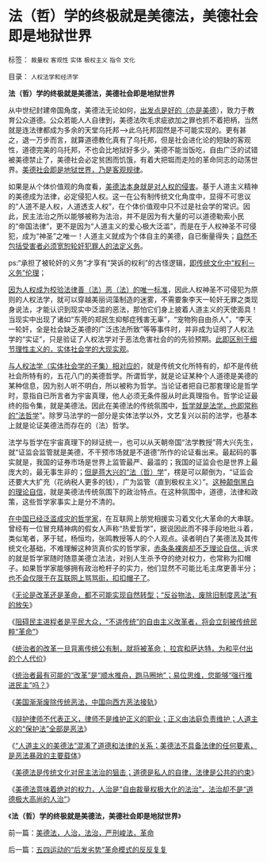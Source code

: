 # 法（哲）学的终极就是美德法，美德社会即是地狱世界

标签： `裁量权` `客观性` `实体` `极权主义` `指令` `文化` 

目录： `人权法学和经济学`

**法（哲）学的终极就是美德法，美德社会即是地狱世界**

从中世纪封建帝国角度，美德法无论如何，[出发点是好的（亦是美德](../../../2009/5/5/万恶之源皆为善.md)），致力于教育公众道德。公众若能人人自律到，美德法吹毛求疵欲加之罪也抓不着把柄，当然就是连法律都成为多余的天堂乌托邦——>此乌托邦固然是不可能实现的。更有甚之，退一万步而言，就算道德教化真有了乌托邦，但是社会进化论的短缺的客观性，道德完美的乌托邦，不也会比地狱好多少。美德不能当饭吃，自由广泛的试错被美德禁止了，美德社会必定贫困而饥饿，有着大把铤而走险的革命同志的动荡世界。[美德社会即是地狱世界，乃是客观规律](http://darthvad.blog.163.com/blog/static/53399470201110423842942/)。

如果是从个体价值观的角度看，[美德法本身就是对人权的侵害](../../../2013/7/12/“美德法”，传统文化对民主的狙击，对法治的反击.md)。基于人道主义精神的美德成为法律，必定侵犯人权。这一在公有制传统文化角度中，显得不可思议的“人道不是人权，人道透支人权”，在个体价值观中只不过是社会学的常识。因此，民主法治之所以能够被称为法治，并不是因为有大量的可以道德勒索小民的“帝国法律”，更不是因为“人道主义的爱心极大泛滥”，而是在于人权神圣不可侵犯，成为“神圣”之唯一！人道主义就成为个体自主的美德，自已衡量得失；[自然不包括受害者必须宽恕轮奸犯罪人的法定义务](../../../2013/7/12/“李天一犯错，责任全是别人的”，不仅仅是父母的溺爱；.md)。

ps:“承担了被轮奸的义务”才享有“哭诉的权利”的古怪逻辑，[即传统文化中“权利－义务”伦理](../../../2010/5/15/“权力－权利－义务”模型即奴隶制.md)；

[因为人权成为校验法律善（法）恶（法）的唯一标准](../../../2013/2/22/资本主义成功在构筑了自动淘汰恶法的机制.md)，因此人权神圣不可侵犯为原则的人权法学，就可以穿越美丽词藻制造的迷雾，不需要象李天一轮奸无罪之类现身说法，才能认识到现实中泛滥的恶法，那怕它们身上披着人道主义的天使面具！当现实中出现了诸如“东莞的郑民生抑郁症残害无辜”，“宠物狗自由杀人”，“李天一轮奸，全是社会缺乏美德的广泛违法所致”等等事件时，并非成为证明了人权法学的“实证”，只是验证了人权法学对于恶法危害社会的的先验预期。[此即区别于细节理性主义的，实体社会学的大现实观](../../../2011/8/11/读书读报懂历史，学会旅游看世界.md)。

[与人权法学（实体社会学的子集）相对应的](../../../2010/11/2/社会进化论是实用科学.md)，就是传统文化所特有的，却不是传统社会所特有的，五花八门的美德哲学。所谓哲学，就是论证某种个人道德是美德的某种信息，因为别人听不明白，所以被称为哲学。当论证者把自已那套理论是哲学时，意指自已所言者为宇宙真理，他人必须无条件服从时此真理指令。哲学论证最终的指令集，就是美德法。因此在美德法的传统氛围中，[哲学就是法学，也即常称的“法哲学](../../../2011/3/26/经济法学（法科学）和法哲学.md)”。除罗马法学的一部分是实体法学以外，文艺复兴以前的法学，也基本上就是论证美德法而存在的（法）哲学。

法学与哲学在宇宙真理下的辩证统一，也可以从天朝帝国“法学教授”蒋大兴先生，就“证监会监管就是美德，不干预市场就是不道德”所作的论证看出来。最起码的事实就是，我国的证券市场是世界上监管最严、最滥的；我国的证监会也是世界上最庞大的，最无事生非的；[但是蒋大兴的“法（哲）学](../../../2013/6/5/国产法学教授《自由极权的真正监管》的理论自信.md)”，楞是可以颠倒为，“证监会还要大大扩充（花纳税人更多的钱），广为监管（直到极权主义）”。[这种颠倒黑白的理论自信](../../../2013/6/23/宇宙真理的汉语误会，自寻短见的理论自信.md)，就是美德法传统氛围下的政治特点。在这种氛围中，道德，法律和政策，这些哲学家事实上是分不清的。

[在中国已经泛滥成灾的哲学家](../../../2010/6/24/中国哲学家泛滥成灾的原因.md)，在互联网上朋党相援实习着文化大革命的大串联。曾经有一位冒充精神病的假女人声称“热爱哲学”，据说因此而不择手段地批斗着，类似笔者，茅于轼，杨恒均，张鸣教授等人的个人观点。读者明白了美德法及其传统文化基础，不难理解这种货真价实的哲学家，[赤条条裸奔却不乏理论自信，](../../../2013/4/29/左棍大三阳.md)诉求的就是哲学家随时随意美德立法法，对别人生杀予夺的绝对权力，也常称为扣帽子。如果哲学家能够拥有政治枪杆子的实力，他们显然不可能比毛主席更善半分；[也不会仅限于在互联网上骂骂街，扣扣帽子了](../../../2013/4/29/鉴定左棍，听其言，不如再观其行.md)。

《[无论是改革还是革命，都不可能实现自然转型；“反谷物法，废除旧制度恶法”有的放矢](../../../2013/7/9/无论是改革还是革命，都不可能实现自然转型.md)》

《[阻碍民主进程者是平民大众，“不讲传统”的自由主义改革者，将会立刻被传统民粹“革命”](../../../2013/7/10/“不讲传统”的改革者立刻将遭到民粹“革命”.md)》

《[统治者的改革一旦背离传统公有制，就将被革命； 拉宾和萨达特，为和平付出的个人代价](../../../2013/7/10/统治者的改革一旦背离传统公有制，就将被革命.md)》

《[统治者最有可能的“改革”是“顺水推舟，跑马圈地”；易位思维，您能够“强行推进民主”吗？](../../../2013/7/10/统治者最有可能的“改革”是“顺水推舟，跑马圈地”.md)》

《[美国渐渐废除传统恶法，中国向西方恶法接轨](../../../2013/7/11/美国渐渐废除传统恶法，中国步步向西方恶法接轨.md)》

《[辩护律师不代表正义，律师不是维护正义的职业；正义由法庭负责维护；人道主义的“保护法”全部是恶法](../../../2013/7/11/李天一及律师有权“无耻”.md)》

《[“人道主义的美德法”混淆了道德和法律的关系；美德法不具备法律的任何要素，是恶法暴政的主要载体](../../../2013/7/12/“李天一犯错，责任全是别人的”，不仅仅是父母的溺爱；.md)》

《[美德法是传统文化对民主法治的狙击；道德是私人的自律，法律是公共的约束](../../../2013/7/12/“美德法”，传统文化对民主的狙击，对法治的反击.md)》

《[美德法意味着绝对的权力，人治是“自由裁量权极大化的法治”，法治却不是“道德极大高尚的人治”](../../../2013/7/13/美德法，人治，法治，严刑峻法，革命.md)》

《**法（哲）学的终极就是美德法，美德社会即是地狱世界**》

前一篇：[美德法，人治，法治，严刑峻法，革命](../../../2013/7/13/美德法，人治，法治，严刑峻法，革命.md)

后一篇：[五四运动的“后发劣势”革命模式的反反复复](../../../2013/7/14/五四运动的“后发劣势”革命模式的反反复复.md)